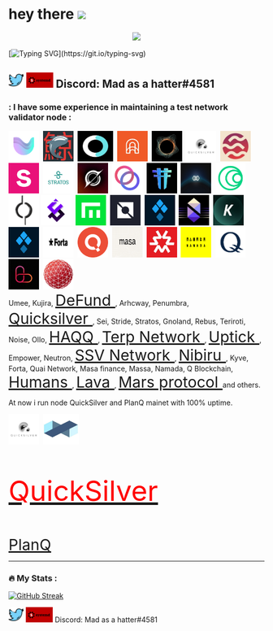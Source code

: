 <h1>
  hey there
  <img src="https://media.giphy.com/media/hvRJCLFzcasrR4ia7z/giphy.gif" width="30px"/>
</h1>
<div id="header" align="center">
  <img src="https://i.pinimg.com/564x/8d/10/84/8d1084021b3e01e687eeb52f0f32d515.jpg" width="200"/>
</div>

[![Typing SVG](https://readme-typing-svg.demolab.com?font=Orbitron&weight=200&size=30&pause=1000&color=183189&center=%D0%B8%D1%81%D1%82%D0%B8%D0%BD%D0%BD%D1%8B%D0%B9&vCenter=%D0%9B%D0%9E%D0%96%D0%AC&repeat=%D0%B8%D1%81%D1%82%D0%B8%D0%BD%D0%BD%D1%8B%D0%B9&width=435&height=40&lines=I+am+Mad+as+a+hatter.+;cosmos+ecosystem+geek.)](https://git.io/typing-svg)

<a href="https://twitter.com/Sergey__Crypto" rel="nofollow"><img height="30" src="https://raw.githubusercontent.com/8bithemant/8bithemant/master/twitter.png?raw=true" style="max-width: 100%;"></a>
<a href="https://systemd.run/" rel="nofollow"><img height="30" src="https://github.com/madnoder/madnoder/blob/main/systemd.jpg?raw=true" style="max-width: 100%;"></a>
Discord: Mad as a hatter#4581
---

### : I have some experience in maintaining a test network validator node :
<div>
  <img src="https://github.com/madnoder/madnoder/blob/main/Umee.png" title="Umee" alt="Umee" width="60" height="60"/>&nbsp;
  <img src="https://github.com/madnoder/madnoder/blob/main/15185.png" title="Kujira" alt="Kujira" width="60" height="60"/>&nbsp;
  <img src="https://github.com/madnoder/madnoder/blob/main/defund.jpeg" title="DeFund" alt="DeFund" width="70" height="60"/>&nbsp;
  <img src="https://github.com/madnoder/madnoder/blob/main/Archway.jpeg" title="Archway" alt="Archway" width="60" height="60"/>&nbsp;
  <img src="https://github.com/madnoder/madnoder/blob/main/Penumbra.jpeg" title="Penumbra" alt="Penumbra" width="60" height="60"/>&nbsp;
  <img src="https://github.com/madnoder/madnoder/blob/main/Quicksilver.jpeg" title="Quicksilver" alt="Quicksilver" width="60" height="60"/>&nbsp;
  <img src="https://github.com/madnoder/madnoder/blob/main/Sei.jpeg"  title="Sei" alt="Sei" width="60" height="60"/>&nbsp;
  <img src="https://github.com/madnoder/madnoder/blob/main/Stride.png" title="Stide" alt="Stride" width="60" height="60"/>&nbsp;
  <img src="https://github.com/madnoder/madnoder/blob/main/Stratos.png" title="Stratos" alt="Stratos" width="60" height="60"/>&nbsp;
  <img src="https://github.com/madnoder/madnoder/blob/main/Gnoland.jpeg" title="Gnoland" alt="Gnoland" width="60" height="60"/>&nbsp;
  <img src="https://github.com/madnoder/madnoder/blob/main/Rebus.png" title="Rebus" alt="Rebus" width="60" height="60"/>&nbsp;
  <img src="https://github.com/madnoder/madnoder/blob/main/Teritori.png" title="Teritori"  alt="Teritori" width="60" height="60"/>&nbsp;
  <img src="https://github.com/madnoder/madnoder/blob/main/Ollo.jpeg" title="Ollo" alt="Ollo" width="60" height="60"/>&nbsp;
  <img src="https://github.com/madnoder/madnoder/blob/main/Islamic%20Coin.png" title="HAQQ" alt="HAQQ" width="60" height="60"/>&nbsp;
  <img src="https://github.com/madnoder/madnoder/blob/main/Terp.jpeg" title="Terp" **alt="Terp" width="60" height="60"/>
  <img src="https://github.com/madnoder/madnoder/blob/main/Uptick.png" title="Uptick"  alt="Uptick" width="60" height="60"/>&nbsp;
  <img src="https://github.com/madnoder/madnoder/blob/main/Empower.png" title="Empower" alt="Empower" width="60" height="60"/>&nbsp;
  <img src="https://github.com/madnoder/madnoder/blob/main/Neutron.jpeg" title="Neutron" alt="Neutron" width="60" height="60"/>&nbsp;
  <img src="https://github.com/madnoder/madnoder/blob/main/SSV.png" title="SSV"  alt="SSV" width="60" height="60"/>&nbsp;
  <img src="https://github.com/madnoder/madnoder/blob/main/Nibiru.jpeg" title="Nibiru" alt="Nibiru" width="60" height="60"/>&nbsp;
  <img src="https://github.com/madnoder/madnoder/blob/main/KYVE_logo.jpeg" title="Kyve" alt="Kyve" width="60" height="60"/>&nbsp;
  <img src="https://github.com/madnoder/madnoder/blob/main/SSV.png" title="SSV"  alt="SSV" width="60" height="60"/>&nbsp;
  <img src="https://github.com/madnoder/madnoder/blob/main/Forta.jpeg" title="Forta" alt="Forta" width="60" height="60"/>&nbsp;
  <img src="https://github.com/madnoder/madnoder/blob/main/Quai.png" title="Quai" alt="Quai" width="60" height="60"/>&nbsp;
  <img src="https://github.com/madnoder/madnoder/blob/main/Masa_Brand_post.png" title="Masa"  alt="Masa" width="60" height="60"/>&nbsp;
  <img src="https://github.com/madnoder/madnoder/blob/main/MASSA.jpeg" title="Massa" alt="Massa" width="60" height="60"/>&nbsp;
  <img src="https://github.com/madnoder/madnoder/blob/main/Namada.jpeg" title="Namada" alt="Namada" width="60" height="60"/>&nbsp;
  <img src="https://github.com/madnoder/madnoder/blob/main/Q.png" title="Q"  alt="Q" width="60" height="60"/>&nbsp;
  <img src="https://github.com/madnoder/madnoder/blob/main/Lava.jpeg" title="Lava" alt="Lava" width="60" height="60"/>&nbsp;
  <img src="https://github.com/madnoder/madnoder/blob/main/Mars_protocol.jpeg" title="Mars protocol" alt="Mars" width="60" height="60"/>&nbsp;
</div>
Umee, Kujira, 
<a href="https://defund.explorers.guru/validator/defundvaloper1twfpz0tkr627ccw50e49upudxypf2tqkdcjwpr" style="font-size: 30px;"> DeFund </a>, Arhcway, Penumbra, 
<a href="https://testnet.quicksilver.explorers.guru/validator/quickvaloper19sn2klshqru7wdx7ghkaapdfmlexj209cd75dw" style="font-size: 30px;"> Quicksilver </a>, Sei, Stride, Stratos, Gnoland, Rebus, Teriroti, Noise, Ollo, 
<a href="https://haqq.explorers.guru/validator/haqqvaloper1c0n6a62x3pg6mjd42eddl24t0uk745sfmdkreq" style="font-size: 30px;"> HAQQ </a>, <a href="https://explorer.kjnodes.com/terp-test/staking/terpvaloper1429wq7d763gzn409rzh6euv04pwxvrt8uh6sxv" style="font-size: 30px;"> Terp Network </a>, <a href="https://uptick.explorers.guru/validator/uptickvaloper1ajk7grr7wrcvyqmr0649kg6get8933a4ctzfue" style="font-size: 30px;"> Uptick </a>, Empower, Neutron, <a href="https://explorer.ssv.network/operators/163" style="font-size: 30px;"> SSV Network </a>, <a href="https://nibiru.explorers.guru/validator/nibivaloper15gw93epd5x9379j5pd9vel3xe4h8yvcufkc0sc" style="font-size: 30px;"> Nibiru </a>, Kyve, Forta, Quai Network, Masa finance, Massa, Namada, Q Blockchain, <a href="https://explorer.humans.zone/humans-testnet/staking/humanvaloper164kf47a2q6fq0gd3kwx5wry4k4jfg7ku2xcm7z" style="font-size: 30px;"> Humans </a>, <a href="https://lava.explorers.guru/validator/lava@valoper1vap54nmw7h4hxhrxmfm8aqxuc2tr0wv596jq0l" style="font-size: 30px;"> Lava </a>, <a href="https://testnet-explorer.marsprotocol.io/validators/marsvaloper1p2hchlj0wvylpmtne9ey7qhwu6s28d45ln4yys" style="font-size: 30px;"> Mars protocol </a> and others.

At now i run node QuickSilver and PlanQ mainet with 100% uptime.
<div>
  <img src="https://github.com/madnoder/madnoder/blob/main/Quicksilver.jpeg" title="Quicksilver" alt="Quicksilver" width="60" height="60"/>&nbsp;
  <img src="https://github.com/madnoder/madnoder/blob/main/PlanQ.jpeg" title="PlanQ" alt="PlanQ" width="70" height="60"/>&nbsp;
</div>
<a href="https://quicksilver.explorers.guru/validator/quickvaloper164kd2jgy4evt0zrl8z8nd3hspp777v8s5gp6at"> <p style="font-size:55px;color:red;"> QuickSilver </p> </a>
<a href="https://explorer.nodestake.top/planq/staking/plqvaloper1tsrnkfqelmz4ggu2pygdxww3hupqv9x4mdjlar" style="font-size: 30px;"> PlanQ </a>



---

### :fire: My Stats :
[![GitHub Streak](http://github-readme-streak-stats.herokuapp.com?user=madnoder&theme=radical)](https://git.io/streak-stats)





<a href="https://twitter.com/Sergey__Crypto" rel="nofollow"><img height="30" src="https://raw.githubusercontent.com/8bithemant/8bithemant/master/twitter.png?raw=true" style="max-width: 100%;"></a>
<a href="https://systemd.run/" rel="nofollow"><img height="30" src="https://github.com/madnoder/madnoder/blob/main/systemd.jpg?raw=true" style="max-width: 100%;"></a>
Discord: Mad as a hatter#4581

<img src="https://komarev.com/ghpvc/?username=madnoder&style=flat-square&color=blue" alt=""/>



